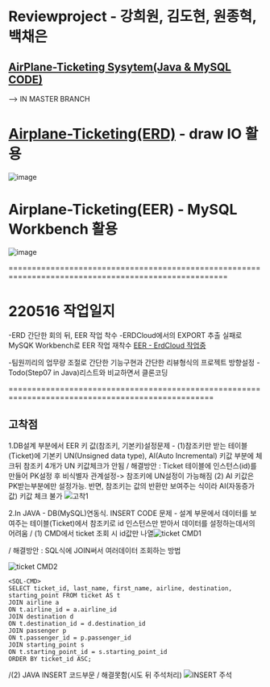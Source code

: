 # Reviewproject - 강희원, 김도현, 원종혁, 백채은
## [AirPlane-Ticketing Sysytem(Java & MySQL CODE)](https://github.com/Money1Kang/Miniproject2/tree/master)
--> IN MASTER BRANCH

# [Airplane-Ticketing(ERD)](https://app.diagrams.net/?libs=general;flowchart#HMoney1Kang%2FMiniproject2%2Fmain%2FAirplane-Ticketing(ERD)) - draw IO 활용
![image](https://user-images.githubusercontent.com/100591948/168666821-6ce95f46-3155-4082-9094-75ceb98eee4f.png)

# Airplane-Ticketing(EER) - MySQL Workbench 활용
![image](https://user-images.githubusercontent.com/100591948/168663262-f383d80c-4315-41cb-ba4d-3c1003171e9f.png)

=====================================================================================================

# 220516 작업일지
-ERD 간단한 회의 뒤, EER 작업 착수
-ERDCloud에서의 EXPORT 추출 실패로 MySQK Workbench로 EER 작업 재착수
 [EER - ErdCloud 작업중](https://www.erdcloud.com/d/yWaJWhivpzF5buTnb)
 
-팀원끼리의 업무량 조절로 간단한 기능구현과 간단한 리뷰형식의 프로젝트 방향설정
-Todo(Step07 in Java)리스트와 비교하면서 클론코딩

==================================================================================================
## 고착점
1.DB설계 부분에서 EER 키 값(참조키, 기본키)설정문제 - (1)참조키만 받는 테이블(Ticket)에 기본키 UN(Unsigned data type), AI(Auto Incremental) 키값 부분에 체크뒤 참조키 4개가 UN 키값체크가 안됨 / 해결방안 : Ticket 테이블에 인스턴스(id)를  만들어 PK설정 후 비식별자 관계설정-> 참조키에 UN설정이 가능해짐 
(2) AI 키값은 PK받는부분에만 설정가능. 반면, 참조키는 값의 반환만 보여주는 식이라 AI(자동증가값) 키값 체크 불가
![고착1](https://user-images.githubusercontent.com/100591948/168669238-2d452207-00a6-47c5-8297-1123874069c1.png)

2.In JAVA - DB(MySQL)연동식. INSERT CODE 문제 - 설계 부문에서 데이터를 보여주는 테이블(Ticket)에서 참조키로 id 인스턴스만 받아서 데이터를 설정하는데서의 어려움 / (1) CMD에서 ticket 조회 시 id값만 나열![ticket CMD1](https://user-images.githubusercontent.com/100591948/168673311-7d150951-9a11-4a0d-91ee-ce0c68ce1410.png)

 / 해결방안 : SQL식에 JOIN써서 여러데이터 조회하는 방법 

 ![ticket CMD2](https://user-images.githubusercontent.com/100591948/168673904-fd614c8b-40c4-421f-b4a5-6895d6dbfca8.png)
 
```
<SQL-CMD>
SELECT ticket_id, last_name, first_name, airline, destination, starting_point FROM ticket AS t 
JOIN airline a
ON t.airline_id = a.airline_id 
JOIN destination d
ON t.destination_id = d.destination_id
JOIN passenger p
ON t.passenger_id = p.passenger_id 
JOIN starting_point s
ON t.starting_point_id = s.starting_point_id
ORDER BY ticket_id ASC;
```
/(2) JAVA INSERT 코드부문 / 해결못함(시도 뒤 주석처리)
![INSERT 주석](https://user-images.githubusercontent.com/100591948/168671726-6ad69a92-e6c6-4718-a638-f15e653307a0.png)


